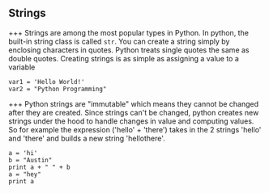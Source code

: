 ## Strings
+++
Strings are among the most popular types in Python. In python, the built-in string class is called `str`. You can create a string simply by enclosing characters in quotes. Python treats single quotes the same as double quotes. Creating strings is as simple as assigning a value to a variable

```
var1 = 'Hello World!'
var2 = "Python Programming"
```
+++
Python strings are "immutable" which means they cannot be changed after they are created. Since strings can't be changed, python creates new strings under the hood to handle changes in value and computing values. So for example the expression ('hello' + 'there') takes in the 2 strings 'hello' and 'there' and builds a new string 'hellothere'.
```
a = 'hi'
b = "Austin"
print a + " " + b
a = "hey"
print a
```
